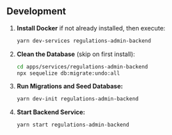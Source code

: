 ## Development

1. **Install Docker** if not already installed, then execute:

   ```bash
   yarn dev-services regulations-admin-backend
   ```

2. **Clean the Database** (skip on first install):

   ```bash
   cd apps/services/regulations-admin-backend
   npx sequelize db:migrate:undo:all
   ```

3. **Run Migrations and Seed Database:**

   ```bash
   yarn dev-init regulations-admin-backend
   ```

4. **Start Backend Service:**

   ```bash
   yarn start regulations-admin-backend
   ```
